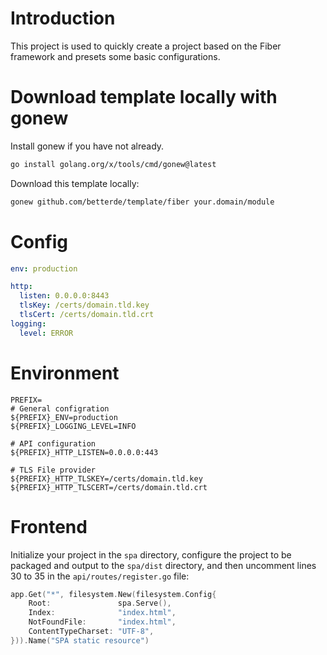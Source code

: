 # Introduction

This project is used to quickly create a project based on the Fiber framework and presets some basic configurations.

# Download template locally with gonew

Install gonew if you have not already.

```bash
go install golang.org/x/tools/cmd/gonew@latest
```

Download this template locally:

```bash
gonew github.com/betterde/template/fiber your.domain/module
```

# Config

```yaml
env: production

http:
  listen: 0.0.0.0:8443
  tlsKey: /certs/domain.tld.key
  tlsCert: /certs/domain.tld.crt
logging:
  level: ERROR
```

# Environment

```env
PREFIX=
# General configration
${PREFIX}_ENV=production
${PREFIX}_LOGGING_LEVEL=INFO

# API configuration
${PREFIX}_HTTP_LISTEN=0.0.0.0:443

# TLS File provider
${PREFIX}_HTTP_TLSKEY=/certs/domain.tld.key
${PREFIX}_HTTP_TLSCERT=/certs/domain.tld.crt
```

# Frontend

Initialize your project in the `spa` directory, configure the project to be packaged and output to the `spa/dist` directory, and then uncomment lines 30 to 35 in the `api/routes/register.go` file:

```go
app.Get("*", filesystem.New(filesystem.Config{
	Root:               spa.Serve(),
	Index:              "index.html",
	NotFoundFile:       "index.html",
	ContentTypeCharset: "UTF-8",
})).Name("SPA static resource")
```
